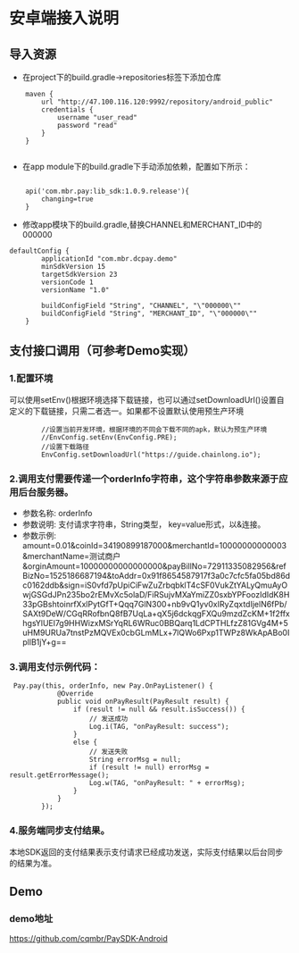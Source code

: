 # 安卓端接入说明

## 导入资源
-   在project下的build.gradle->repositories标签下添加仓库
```
    maven {
        url "http://47.100.116.120:9992/repository/android_public"
        credentials {
            username "user_read"
            password "read"
        }
    }
    
```
-	在app module下的build.gradle下手动添加依赖，配置如下所示：
```

    api('com.mbr.pay:lib_sdk:1.0.9.release'){
        changing=true
    }
```
-   修改app模块下的build.gradle,替换CHANNEL和MERCHANT_ID中的000000
```
defaultConfig {
        applicationId "com.mbr.dcpay.demo"
        minSdkVersion 15
        targetSdkVersion 23
        versionCode 1
        versionName "1.0"

        buildConfigField "String", "CHANNEL", "\"000000\""
        buildConfigField "String", "MERCHANT_ID", "\"000000\""
    }
```
## 支付接口调用（可参考Demo实现）
###  1.配置环境
可以使用setEnv()根据环境选择下载链接，也可以通过setDownloadUrl()设置自定义的下载链接，只需二者选一。如果都不设置默认使用预生产环境
```
        //设置当前开发环境，根据环境的不同会下载不同的apk，默认为预生产环境
        //EnvConfig.setEnv(EnvConfig.PRE);
        //设置下载路径
        EnvConfig.setDownloadUrl("https://guide.chainlong.io");
```
###  2.调用支付需要传递一个orderInfo字符串，这个字符串参数来源于应用后台服务器。
*   参数名称:   orderInfo
*   参数说明:   支付请求字符串，String类型， key=value形式，以&连接。
*   参数示例:   amount=0.01&coinId=34190899187000&merchantId=10000000000003&merchantName=测试商户&orginAmount=10000000000000000&payBillNo=72911335082956&refBizNo=1525186687194&toAddr=0x91f8654587917f3a0c7cfc5fa05bd86dc0162ddb&sign=iS0vfd7pUpiCiFwZuZrbqbklT4cSF0VukZtYALyQmuAyOwjGSGdJPn235bo2rEMvXc5olaD/FiRSujvMXaYmiZZ0sxbYPFoozIdIdK8H33pGBshtoinrfXxlPytGfT+Qqq7GlN300+nb9vQ1yv0xIRyZqxtdIjelN6fPb/SAXt9DeW/CGqRRofbnQ8fB7UqLa+qX5j6dckqgFXQu9mzdZcKM+1f2ffxhgsYlUEl7g9HHWizxMSrYqRL6WRuc0BBQarq1LdCPTHLfzZ81GVg4M+5uHM9URUa7tnstPzMQVEx0cbGLmMLx+7lQWo6Pxp1TWPz8WkApABo0IpllB1jY+g==
###  3.调用支付示例代码：
```
 Pay.pay(this, orderInfo, new Pay.OnPayListener() {
            @Override
            public void onPayResult(PayResult result) {
                if (result != null && result.isSuccess()) {
                    // 发送成功
                    Log.i(TAG, "onPayResult: success");
                }
                else {
                    // 发送失败
                    String errorMsg = null;
                    if (result != null) errorMsg = result.getErrorMessage();
                    Log.w(TAG, "onPayResult: " + errorMsg);
                }
            }
        });
```
### 4.服务端同步支付结果。
本地SDK返回的支付结果表示支付请求已经成功发送，实际支付结果以后台同步的结果为准。
##  Demo
### demo地址
https://github.com/cqmbr/PaySDK-Android


